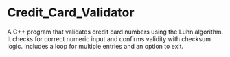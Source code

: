 # Credit_Card_Validator
A C++ program that validates credit card numbers using the Luhn algorithm. It checks for correct numeric input and confirms validity with checksum logic. Includes a loop for multiple entries and an option to exit.
